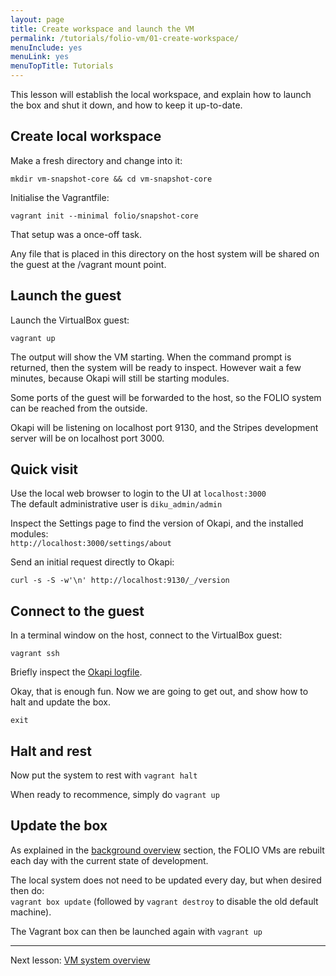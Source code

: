 ```yaml
---
layout: page
title: Create workspace and launch the VM
permalink: /tutorials/folio-vm/01-create-workspace/
menuInclude: yes
menuLink: yes
menuTopTitle: Tutorials
---
```


This lesson will establish the local workspace, and explain how to launch the box and shut it down, and how to keep it up-to-date.

## Create local workspace

Make a fresh directory and change into it:

```
mkdir vm-snapshot-core && cd vm-snapshot-core
```

Initialise the Vagrantfile:

```
vagrant init --minimal folio/snapshot-core
```

That setup was a once-off task.

Any file that is placed in this directory on the host system
will be shared on the guest at the /vagrant mount point.

## Launch the guest

Launch the VirtualBox guest:

```
vagrant up
```

The output will show the VM starting.
When the command prompt is returned, then the system will be ready to inspect.
However wait a few minutes, because Okapi will still be starting modules.

Some ports of the guest will be forwarded to the host, so the FOLIO system can be reached from the outside.

Okapi will be listening on localhost port 9130, and the Stripes development server will be on localhost port 3000.

## Quick visit

Use the local web browser to login to the UI at `localhost:3000`<br/>
The default administrative user is `diku_admin/admin`

Inspect the Settings page to find the version of Okapi, and the installed modules:<br/>
`http://localhost:3000/settings/about`

Send an initial request directly to Okapi:

```
curl -s -S -w'\n' http://localhost:9130/_/version
```

## Connect to the guest

In a terminal window on the host, connect to the VirtualBox guest:

```
vagrant ssh
```

Briefly inspect the [Okapi logfile](/tutorials/folio-vm/02-system-overview/#okapi-log).

Okay, that is enough fun.
Now we are going to get out, and show how to halt and update the box.

```
exit
```

## Halt and rest

Now put the system to rest with `vagrant halt`

When ready to recommence, simply do `vagrant up`

## Update the box

As explained in the [background overview](../overview/#background) section, the FOLIO VMs are rebuilt each day with the current state of development.

The local system does not need to be updated every day, but when desired then do:<br/>
`vagrant box update`
(followed by `vagrant destroy` to disable the old default machine).

The Vagrant box can then be launched again with `vagrant up`

---
Next lesson: [VM system overview](../02-system-overview/)

